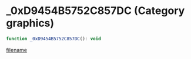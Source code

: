 # _0xD9454B5752C857DC (Category graphics)

```js
function _0xD9454B5752C857DC(): void
```

[filename](_0xD9454B5752C857DC_m.md ':include')